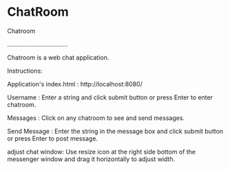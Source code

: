 # ChatRoom

Chatroom

...................................

Chatroom is a web  chat application.

Instructions:

Application's index.html : http://localhost:8080/

Username : Enter a string and click submit button or press Enter to enter chatroom.

Messages : Click on  any chatroom to see and send messages.

Send Message : Enter the string in the message box and click submit button or press Enter to post message.

adjust chat window: Use resize icon at the right side bottom of the  messenger window and drag it horizontally to adjust width.
